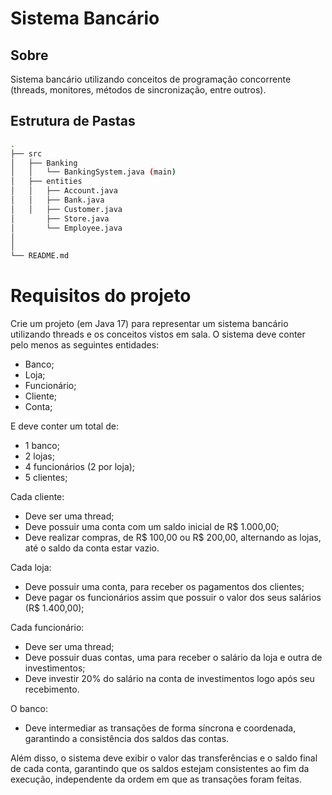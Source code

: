 # Sistema Bancário

## Sobre
Sistema bancário utilizando conceitos de programação concorrente (threads, monitores, métodos de sincronização, entre outros). 


## Estrutura de Pastas

``` bash
.
├── src
│   ├── Banking
│   │   └── BankingSystem.java (main)
│   ├── entities
│   │   ├── Account.java
│   │   ├── Bank.java
│   │   ├── Customer.java
│       ├── Store.java
│       └── Employee.java
│   
│       
└── README.md
```


# Requisitos do projeto

Crie um projeto (em Java 17) para representar um sistema bancário utilizando threads e os conceitos vistos em sala.
O sistema deve conter pelo menos as seguintes entidades:

- Banco;
- Loja;
- Funcionário;
- Cliente;
- Conta;
 
E deve conter um total de:

- 1 banco;
- 2 lojas;
- 4 funcionários (2 por loja);
- 5 clientes;
 
Cada cliente:

- Deve ser uma thread;
- Deve possuir uma conta com um saldo inicial de R$ 1.000,00;
- Deve realizar compras, de R$ 100,00 ou R$ 200,00, alternando as lojas, até o saldo da conta estar
vazio.

Cada loja:
- Deve possuir uma conta, para receber os pagamentos dos clientes;
- Deve pagar os funcionários assim que possuir o valor dos seus salários (R$ 1.400,00);
 
Cada funcionário:

- Deve ser uma thread;
- Deve possuir duas contas, uma para receber o salário da loja e outra de investimentos;
- Deve investir 20% do salário na conta de investimentos logo após seu recebimento.
  
O banco:

- Deve intermediar as transações de forma síncrona e coordenada, garantindo a consistência dos
saldos das contas.

Além disso, o sistema deve exibir o valor das transferências e o saldo final de cada conta, garantindo que os saldos estejam consistentes ao fim da execução, independente da ordem em que as transações foram feitas.
